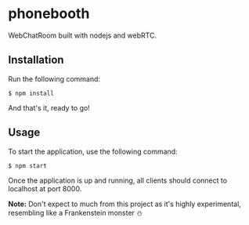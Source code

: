 # phonebooth

WebChatRoom built with nodejs and webRTC.

## Installation

Run the following command:

```
$ npm install
```

And that's it, ready to go!
  
## Usage

To start the application, use the following command:

```
$ npm start
```

Once the application is up and running, all clients should connect to localhost at port 8000.

**Note:** Don't expect to much from this project as it's highly experimental, resembling like a Frankenstein monster :snowman:

